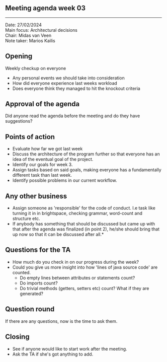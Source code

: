 ## Meeting agenda week 03

---

Date:           27/02/2024\
Main focus:     Architectural decisions\
Chair:          Midas van Veen\
Note taker:     Marios Kailis

## Opening

Weekly checkup on everyone
* Any personal events we should take into consideration
* How did everyone experience last weeks workload
* Does everyone think they managed to hit the knockout criteria

## Approval of the agenda
Did anyone read the agenda before the meeting and do they have suggestions?

## Points of action
* Evaluate how far we got last week
* Discuss the architecture of the program further so that everyone has an idea of the eventual goal of the project.
* Identify our goals for week 3.
* Assign tasks based on said goals, making everyone has a fundamentally different task than last week.
* Identify possible problems in our current workflow.


## Any other business
* Assign someone as 'responsible' for the code of conduct. I.e task like turning it in in brightspace, checking grammar, word-count and structure etc.
* If anybody has something that should be discussed but came up with that after the agenda was finalized (in point 2), he/she should bring that up now so that it can be discussed after all.*

## Questions for the TA
* How much do you check in on our progress during the week?
* Could you give us more insight into how 'lines of java source code' are counted.
  * Do empty lines between attributes or statements count?
  * Do imports count?
  * Do trivial methods (getters, setters etc) count? What if they are generated?

## Question round
If there are any questions, now is the time to ask them.

## Closing
* See if anyone would like to start work after the meeting.
* Ask the TA if she's got anything to add.